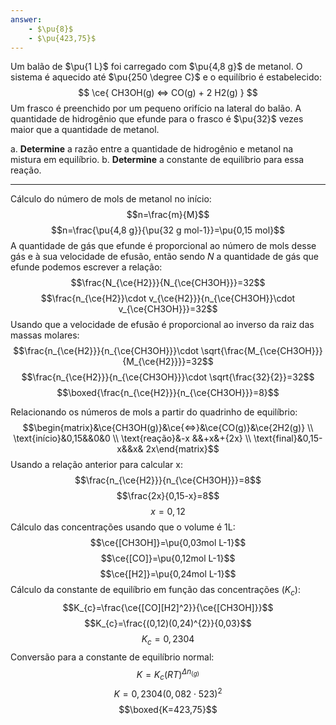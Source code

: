 ```yaml
---
answer:
    - $\pu{8}$
    - $\pu{423,75}$
---
```


Um balão de $\pu{1 L}$ foi carregado com $\pu{4,8 g}$ de metanol. O sistema é aquecido até $\pu{250 \degree C}$ e o equilíbrio é estabelecido:
$$
    \ce{ CH3OH(g) <=> CO(g) + 2 H2(g) }
$$
Um frasco é preenchido por um pequeno orifício na lateral do balão. A quantidade de hidrogênio que efunde para o frasco é $\pu{32}$ vezes maior que a quantidade de metanol.

a. **Determine** a razão entre a quantidade de hidrogênio e metanol na mistura em equilíbrio.
b. **Determine** a constante de equilíbrio para essa reação.

---

Cálculo do número de mols de metanol no início:
$$n=\frac{m}{M}$$
$$n=\frac{\pu{4,8 g}}{\pu{32 g mol-1}}=\pu{0,15 mol}$$
A quantidade de gás que efunde é proporcional ao número de mols desse gás e à sua velocidade de efusão, então sendo $N$ a quantidade de gás que efunde podemos escrever a relação:
$$\frac{N_{\ce{H2}}}{N_{\ce{CH3OH}}}=32$$
$$\frac{n_{\ce{H2}}\cdot v_{\ce{H2}}}{n_{\ce{CH3OH}}\cdot v_{\ce{CH3OH}}}=32$$
Usando que a velocidade de efusão é proporcional ao inverso da raiz das massas molares:
$$\frac{n_{\ce{H2}}}{n_{\ce{CH3OH}}}\cdot \sqrt{\frac{M_{\ce{CH3OH}}}{M_{\ce{H2}}}}=32$$
$$\frac{n_{\ce{H2}}}{n_{\ce{CH3OH}}}\cdot \sqrt{\frac{32}{2}}=32$$
$$\boxed{\frac{n_{\ce{H2}}}{n_{\ce{CH3OH}}}=8}$$

Relacionando os números de mols a partir do quadrinho de equilíbrio:
$$\begin{matrix}&\ce{CH3OH(g)}&\ce{<=>}&\ce{CO(g)}&\ce{2H2(g)} \\ \text{início}&0,15&&0&0 \\ \text{reação}&-x &&+x&+{2x}  \\ \text{final}&0,15-x&&x& 2x\end{matrix}$$
Usando a relação anterior para calcular x:
$$\frac{n_{\ce{H2}}}{n_{\ce{CH3OH}}}=8$$
$$\frac{2x}{0,15-x}=8$$
$$x=0,12$$
Cálculo das concentrações usando que o volume é 1L:
$$\ce{[CH3OH]}=\pu{0,03mol L-1}$$
$$\ce{[CO]}=\pu{0,12mol L-1}$$
$$\ce{[H2]}=\pu{0,24mol L-1}$$
Cálculo da constante de equilíbrio em função das concentrações $(K_{c})$:
$$K_{c}=\frac{\ce{[CO][H2]^2}}{\ce{[CH3OH]}}$$
$$K_{c}=\frac{(0,12)(0,24)^{2}}{0,03}$$
$$K_{c}=0,2304$$
Conversão para a constante de equilíbrio normal:
$$K=K_{c}(RT)^{\Delta n_{(g)}}$$
$$K=0,2304(0,082\cdot523)^{2}$$
$$\boxed{K=423,75}$$

